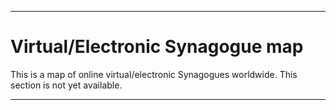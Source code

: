 
***

# Virtual/Electronic Synagogue map

This is a map of online virtual/electronic Synagogues worldwide. This section is not yet available.

***
